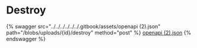 # Destroy

{% swagger src="../../../../../../.gitbook/assets/openapi (2).json" path="/blobs/uploads/{id}/destroy" method="post" %}
[openapi (2).json](<../../../../../../.gitbook/assets/openapi (2).json>)
{% endswagger %}
